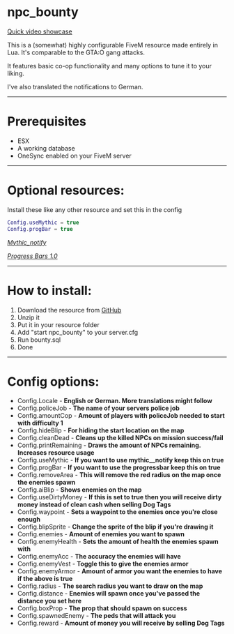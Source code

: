 # npc_bounty
[Quick video showcase](https://streamable.com/sujyy9)

This is a (somewhat) highly configurable FiveM resource made entirely in Lua. It's comparable to the GTA:O gang attacks.

It features basic co-op functionality and many options to tune it to your liking.

I've also translated the notifications to German.

---

# Prerequisites

- ESX
- A working database
- OneSync enabled on your FiveM server

---

# Optional resources: 

Install these like any other resource and set this in the config

```lua
Config.useMythic = true
Config.progBar = true
```

_[Mythic_notify](https://github.com/JayMontana36/mythic_notify)_

_[Progress Bars 1.0](https://forum.cfx.re/t/release-progress-bars-1-0-standalone/526287)_

---

# How to install:

1. Download the resource from [GitHub](https://github.com/TTVErraticAlcoholic/npc_bounty)
2. Unzip it
3. Put it in your resource folder
4. Add "start npc_bounty" to your server.cfg
5. Run bounty.sql
6. Done

---

# Config options:

- Config.Locale - __English or German. More translations might follow__
- Config.policeJob - __The name of your servers police job__
- Config.amountCop - __Amount of players with policeJob needed to start with difficulty 1__
- Config.hideBlip - __For hiding the start location on the map__
- Config.cleanDead - __Cleans up the killed NPCs on mission success/fail__
- Config.printRemaining - __Draws the amount of NPCs remaining. Increases resource usage__
- Config.useMythic - __If you want to use mythic__notify keep this on true__
- Config.progBar - __If you want to use the progressbar keep this on true__
- Config.removeArea - __This will remove the red radius on the map once the enemies spawn__
- Config.aiBlip - __Shows enemies on the map__
- Config.useDirtyMoney - __If this is set to true then you will receive dirty money instead of clean cash when selling Dog Tags__
- Config.waypoint - __Sets a waypoint to the enemies once you're close enough__
- Config.blipSprite - __Change the sprite of the blip if you're drawing it__
- Config.enemies - __Amount of enemies you want to spawn__
- Config.enemyHealth - __Sets the amount of health the enemies spawn with__
- Config.enemyAcc - __The accuracy the enemies will have__
- Config.enemyVest - __Toggle this to give the enemies armor__
- Config.enemyArmor - __Amount of armor you want the enemies to have if the above is true__
- Config.radius - __The search radius you want to draw on the map__
- Config.distance - __Enemies will spawn once you've passed the distance you set here__
- Config.boxProp - __The prop that should spawn on success__
- Config.spawnedEnemy - __The peds that will attack you__
- Config.reward - __Amount of money you will receive by selling Dog Tags__

